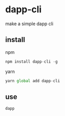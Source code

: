 # dapp-cli
make a simple dapp cli

## install
npm
```js
npm install dapp-cli -g
```

yarn
```js
yarn global add dapp-cli
```

## use
```
dapp
```